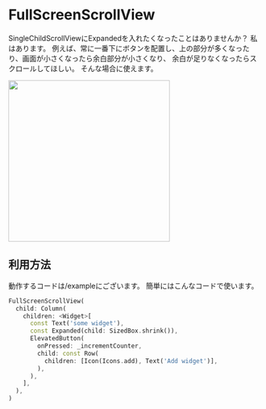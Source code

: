 # FullScreenScrollView
SingleChildScrollViewにExpandedを入れたくなったことはありませんか？
私はあります。
例えば、常に一番下にボタンを配置し、上の部分が多くなったり、画面が小さくなったら余白部分が小さくなり、
余白が足りなくなったらスクロールしてほしい。
そんな場合に使えます。

<p>
<img src="/assets/demo.gif?raw=true&v1" width="320" />
</p>

## 利用方法

動作するコードは/exampleにございます。
簡単にはこんなコードで使います。

```dart
FullScreenScrollView(
  child: Column(
    children: <Widget>[
      const Text('some widget'),
      const Expanded(child: SizedBox.shrink()),
      ElevatedButton(
        onPressed: _incrementCounter,
        child: const Row(
          children: [Icon(Icons.add), Text('Add widget')],
        ),
      ),
    ],
  ),
)
```
